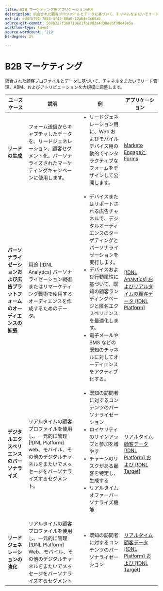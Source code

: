 ```yaml
---
title: B2B マーケティング用アプリケーション統合
description: 統合された顧客プロファイルとデータに基づいて、チャネルをまたいでリード管理、ABM、およびアトリビューションを大規模に調整します。
exl-id: ed4fb791-7883-4f42-80a0-12ab4e3c80ab
source-git-commit: 509b227f360718e81fb19d3a4d30aebf9de49e5a
workflow-type: tm+mt
source-wordcount: '219'
ht-degree: 2%

---
```


# B2B マーケティング

統合された顧客プロファイルとデータに基づいて、チャネルをまたいでリード管理、ABM、およびアトリビューションを大規模に調整します。


<table>

<thead>
    <tr>
      <th>ユースケース</th>
      <th>説明</th>
      <th>例</th>
      <th>アプリケーション</th>
    </tr>
  </thead>

<tbody>
<tr>
  <td><strong>リードの生成</strong><br/></td>
  <td>フォーム送信からキャプチャしたデータを、リードジェネレーション、顧客セグメント化、パーソナライズされたマーケティングキャンペーンに使用します。
  </td>
  <td>
    <ul style="margin-top: 0;">
      <li>リードジェネレーション用に、Web およびモバイルデバイス用の動的でインタラクティブなフォームをデザインして公開します。</li>
    </ul>
  </td>
  <td><a href= "../integrations-between-applications/marketo/marketo-experience-manager.md"> Marketo EngageとForms</a></td>
</tr>


<tr>
  <td rowspan="1"><strong>パーソナライゼーションおよび広告プラットフォームのオーディエンスの拡張</strong><br/></td> 
  <td>用途 [!DNL Analytics] パーソナライゼーション戦術またはリマーケティング戦術で使用するオーディエンスを作成するためのデータ。</td>
  <td>
    <ul style="margin-top: 0;">
      <li>デバイスまたはサポートされる広告チャネルで、デジタルオーディエンスのターゲティングとパーソナライゼーションを実行します。</li>
      <li>デバイスおよび行動属性に基づいて、既知の顧客ランディングページと匿名エクスペリエンスを最適化します。</li>
      <li>電子メールや SMS などの既知のチャネルに対してオーディエンスをアクティブ化する。</li>
    </ul>    
  </td>
  <td><a href="../integrations-between-applications/analytics/analytics-rtcdp.md">[!DNL Analytics] およびリアルタイムの顧客データ [!DNL Platform]</a></td>
</tr>

<tr>
  <td><strong>デジタルエクスペリエンスのパーソナライズ</strong><br/></td>
  <td> リアルタイムの顧客プロファイルを使用し、一元的に管理 [!DNL Platform] web、モバイル、その他のデジタルチャネルをまたいでメッセージをパーソナライズするセグメント。
  </td>
  <td>
    <ul style="margin-top: 0;">
      <li>既知の訪問者に対するコンテンツのパーソナライゼーション</li>
      <li>ロイヤリティのサインアップと参加を増やす</li>
      <li>チャーンのリスクがある顧客を特定し、生成する</li>
      <li>リアルタイムオファーパーソナライズ機能</li>
    </ul>
  </td>
  <td><a href="../integrations-between-applications/rtcdp/rtcdp-target.md">リアルタイム顧客データ [!DNL Platform] および [!DNL Target]</a></td>
</tr>

<tr>
  <td><strong>リードジェネレーションの強化</strong><br/></td>
  <td>
    リアルタイムの顧客プロファイルを使用し、一元的に管理 [!DNL Platform] Web、モバイル、その他のデジタルチャネルをまたいでメッセージをパーソナライズするセグメント
  </td>
  <td>
    <ul style="margin-top: 0;">
      <li>既知の訪問者に対するコンテンツのパーソナライゼーション</li>
    </ul>
  </td>
  <td><a href="../integrations-between-applications/rtcdp/rtcdp-target.md">リアルタイム顧客データ [!DNL Platform] および [!DNL Target]</a></td>
</tr>
</tbody>
</table>
